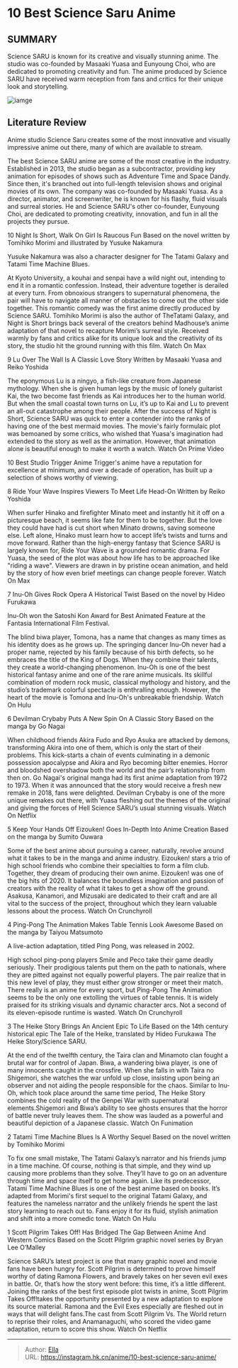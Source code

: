 # 10 Best Science Saru Anime


## SUMMARY 


 Science SARU is known for its creative and visually stunning anime. 
 The studio was co-founded by Masaaki Yuasa and Eunyoung Choi, who are dedicated to promoting creativity and fun. 
 The anime produced by Science SARU have received warm reception from fans and critics for their unique look and storytelling. 

![iamge](https://static1.srcdn.com/wordpress/wp-content/uploads/2023/12/mixcollage-02-dec-2023-01-36-am-6520.jpg)

## Literature Review

Anime studio Science Saru creates some of the most innovative and visually impressive anime out there, many of which are available to stream.




The best Science SARU anime are some of the most creative in the industry. Established in 2013, the studio began as a subcontractor, providing key animation for episodes of shows such as Adventure Time and Space Dandy. Since then, it&#39;s branched out into full-length television shows and original movies of its own.
The company was co-founded by Masaaki Yuasa. As a director, animator, and screenwriter, he is known for his flashy, fluid visuals and surreal stories. He and Science SARU&#39;s other co-founder, Eunyoung Choi, are dedicated to promoting creativity, innovation, and fun in all the projects they pursue.









 








 10  Night Is Short, Walk On Girl Is Raucous Fun 
Based on the novel written by Tomihiko Morimi and illustrated by Yusuke Nakamura
        

Yusuke Nakamura was also a character designer for The Tatami Galaxy and Tatami Time Machine Blues. 

At Kyoto University, a kouhai and senpai have a wild night out, intending to end it in a romantic confession. Instead, their adventure together is derailed at every turn. From obnoxious strangers to supernatural phenomena, the pair will have to navigate all manner of obstacles to come out the other side together.
This romantic comedy was the first anime directly produced by Science SARU. Tomihiko Morimi is also the author of TheTatami Galaxy, and Night is Short brings back several of the creators behind Madhouse’s anime adaptation of that novel to recapture Morimi’s surreal style. Received warmly by fans and critics alike for its unique look and the creativity of its story, the studio hit the ground running with this film.
Watch On Max





 9  Lu Over The Wall Is A Classic Love Story 
Written by Masaaki Yuasa and Reiko Yoshida
        

The eponymous Lu is a ningyo, a fish-like creature from Japanese mythology. When she is given human legs by the music of lonely guitarist Kai, the two become fast friends as Kai introduces her to the human world. But when the small coastal town turns on Lu, it’s up to Kai and Lu to prevent an all-out catastrophe among their people.
After the success of Night is Short, Science SARU was quick to enter a contender into the ranks of having one of the best mermaid movies. The movie&#39;s fairly formulaic plot was bemoaned by some critics, who wished that Yuasa&#39;s imagination had extended to the story as well as the animation. However, that animation alone is beautiful enough to make it worth a watch.
Watch On Prime Video
            
 
 10 Best Studio Trigger Anime 
Trigger&#39;s anime have a reputation for excellence at minimum, and over a decade of operation, has built up a selection of shows worthy of viewing.








 8  Ride Your Wave Inspires Viewers To Meet Life Head-On 
Written by Reiko Yoshida


When surfer Hinako and firefighter Minato meet and instantly hit it off on a picturesque beach, it seems like fate for them to be together. But the love they could have had is cut short when Minato drowns, saving someone else. Left alone, Hinako must learn how to accept life’s twists and turns and move forward.
Rather than the high-energy fantasy that Science SARU is largely known for, Ride Your Wave is a grounded romantic drama. For Yuasa, the seed of the plot was about how life has to be approached like &#34;riding a wave&#34;. Viewers are drawn in by pristine ocean animation, and held by the story of how even brief meetings can change people forever.
Watch On Max





 7  Inu-Oh Gives Rock Opera A Historical Twist 
Based on the novel by Hideo Furukawa


 







Inu-Oh won the Satoshi Kon Award for Best Animated Feature at the Fantasia International Film Festival. 

The blind biwa player, Tomona, has a name that changes as many times as his identity does as he grows up. The springing dancer Inu-Oh never had a proper name, rejected by his family because of his birth defects, so he embraces the title of the King of Dogs. When they combine their talents, they create a world-changing phenomenon.
Inu-Oh is one of the best historical fantasy anime and one of the rare anime musicals. Its skillful combination of modern rock music, classical mythology and history, and the studio’s trademark colorful spectacle is enthralling enough. However, the heart of the movie is Tomona and Inu-Oh&#39;s unbreakable friendship.
Watch On Hulu





 6  Devilman Crybaby Puts A New Spin On A Classic Story 
Based on the manga by Go Nagai


 







When childhood friends Akira Fudo and Ryo Asuka are attacked by demons, transforming Akira into one of them, which is only the start of their problems. This kick-starts a chain of events culminating in a demonic possession apocalypse and Akira and Ryo becoming bitter enemies. Horror and bloodshed overshadow both the world and the pair’s relationship from then on.
Go Nagai&#39;s original manga had its first anime adaptation from 1972 to 1973. When it was announced that the story would receive a fresh new remake in 2018, fans were delighted. Devilman Crybaby is one of the more unique remakes out there, with Yuasa fleshing out the themes of the original and giving the forces of Hell Science SARU’s usual stunning visuals.
Watch On Netflix





 5  Keep Your Hands Off Eizouken! Goes In-Depth Into Anime Creation 
Based on the manga by Sumito Ouwara


 







Some of the best anime about pursuing a career, naturally, revolve around what it takes to be in the manga and anime industry. Eizouken! stars a trio of high school friends who combine their specialties to form a film club. Together, they dream of producing their own anime.
Eizouken! was one of the big hits of 2020. It balances the boundless imagination and passion of creators with the reality of what it takes to get a show off the ground. Asakusa, Kanamori, and Mizusaki are dedicated to their craft and are all vital to the success of the project, throughout which they learn valuable lessons about the process.
Watch On Crunchyroll





 4  Ping-Pong The Animation Makes Table Tennis Look Awesome 
Based on the manga by Taiyou Matsumoto
        

A live-action adaptation, titled Ping Pong, was released in 2002. 

High school ping-pong players Smile and Peco take their game deadly seriously. Their prodigious talents put them on the path to nationals, where they are pitted against not equally powerful players. The pair realize that in this new level of play, they must either grow stronger or meet their match.
There really is an anime for every sport, but Ping-Pong The Animation seems to be the only one extolling the virtues of table tennis. It is widely praised for its striking visuals and dynamic character arcs. Not a second of its eleven-episode runtime is wasted.
Watch On Crunchyroll





 3  The Heike Story Brings An Ancient Epic To Life 
Based on the 14th century historical epic The Tale of the Heike, translated by Hideo Furukawa
       The Heike Story/Science SARU.  

At the end of the twelfth century, the Taira clan and Minamoto clan fought a brutal war for control of Japan. Biwa, a wandering biwa player, is one of many innocents caught in the crossfire. When she falls in with Taira no Shigemori, she watches the war unfold up close, insisting upon being an observer and not aiding the people responsible for the chaos.
Similar to Inu-Oh, which took place around the same time period, The Heike Story combines the cold reality of the Genpei War with supernatural elements.Shigemori and Biwa’s ability to see ghosts ensures that the horror of battle never truly leaves them. The show was lauded as a powerful and beautiful depiction of a Japanese classic.
Watch On Funimation





 2  Tatami Time Machine Blues Is A Worthy Sequel 
Based on the novel written by Tomihiko Morimi


To fix one small mistake, The Tatami Galaxy’s narrator and his friends jump in a time machine. Of course, nothing is that simple, and they wind up causing more problems than they solve. They’ll have to go on an adventure through time and space itself to get home again.
Like its predecessor, Tatami Time Machine Blues is one of the best anime based on books. It’s adapted from Morimi&#39;s first sequel to the original Tatami Galaxy, and features the nameless narrator and the unlikely friends he spent the last story learning to reach out to. Fans enjoy it for its fluid, stylish animation and shift into a more comedic tone.
Watch On Hulu





 1  Scott Pilgrim Takes Off! Has Bridged The Gap Between Anime And Western Comics 
Based on the Scott Pilgrim graphic novel series by Bryan Lee O’Malley
        

Science SARU’s latest project is one that many graphic novel and movie fans have been hungry for. Scott Pilgrim is determined to prove himself worthy of dating Ramona Flowers, and bravely takes on her seven evil exes in battle. Or, that’s how the story went before: this time, it’s a little different.
Joining the ranks of the best first episode plot twists in anime, Scott Pilgrim Takes Off!takes the opportunity presented by a new adaptation to explore its source material. Ramona and the Evil Exes especially are fleshed out in ways that will delight fans.The cast from Scott Pilgrim Vs. The World return to reprise their roles, and Anamanaguchi, who scored the video game adaptation, return to score this show.
Watch On Netflix

---

> Author: [Ella](https://instagram.hk.cn/)  
> URL: https://instagram.hk.cn/anime/10-best-science-saru-anime/  

